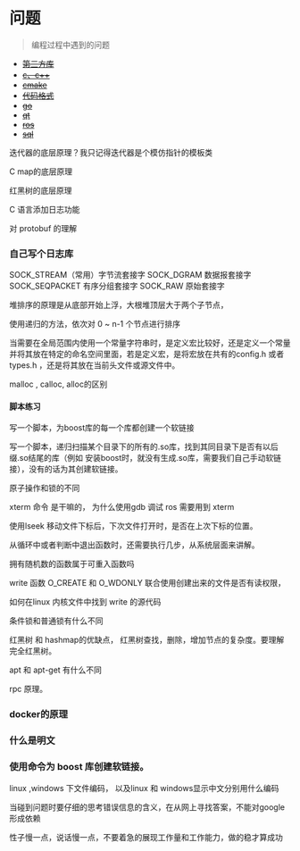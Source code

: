 # 问题
> 编程过程中遇到的问题

* ~~[第三方库](./3rdlibs/issues.md)~~
* ~~[c、c++](./c&c++/issues.md)~~
* ~~[cmake](./cmake/issues.md)~~
* ~~[代码格式](./format/issues.md)~~
* ~~[go](./go/issues.md)~~
* ~~[qt](./qt/issues.md)~~
* ~~[ros](./ros/issues.md)~~
* ~~[sql](./sql/issues.md)~~


迭代器的底层原理？我只记得迭代器是个模仿指针的模板类

C  map的底层原理

红黑树的底层原理

C 语言添加日志功能

对 protobuf 的理解

### 自己写个日志库

SOCK_STREAM（常用）字节流套接字
SOCK_DGRAM 数据报套接字
SOCK_SEQPACKET 有序分组套接字
SOCK_RAW 原始套接字



堆排序的原理是从底部开始上浮，大根堆顶层大于两个子节点，

使用递归的方法，依次对 0 ~ n-1 个节点进行排序



当需要在全局范围内使用一个常量字符串时，是定义宏比较好，还是定义一个常量并将其放在特定的命名空间里面，若是定义宏，是将宏放在共有的config.h 或者 types.h ，还是将其放在当前头文件或源文件中。



malloc , calloc, alloc的区别



#### 脚本练习

写一个脚本，为boost库的每一个库都创建一个软链接



写一个脚本，递归扫描某个目录下的所有的.so库，找到其同目录下是否有以后缀.so结尾的库（例如 安装boost时，就没有生成.so库，需要我们自己手动软链接），没有的话为其创建软链接。



原子操作和锁的不同



xterm 命令 是干嘛的， 为什么使用gdb 调试 ros 需要用到 xterm



使用lseek 移动文件下标后，下次文件打开时，是否在上次下标的位置。



从循环中或者判断中退出函数时，还需要执行几步，从系统层面来讲解。



拥有随机数的函数属于可重入函数吗



write 函数 O_CREATE 和 O_WDONLY 联合使用创建出来的文件是否有读权限，



如何在linux 内核文件中找到 write 的源代码


条件锁和普通锁有什么不同


红黑树 和 hashmap的优缺点， 红黑树查找，删除，增加节点的复杂度。要理解完全红黑树。

apt 和 apt-get 有什么不同

rpc 原理。

### docker的原理

### 什么是明文

### 使用命令为 boost 库创建软链接。



linux ,windows 下文件编码， 以及linux 和 windows显示中文分别用什么编码

当碰到问题时要仔细的思考错误信息的含义，在从网上寻找答案，不能对google形成依赖

性子慢一点，说话慢一点，不要着急的展现工作量和工作能力，做的稳才算成功
